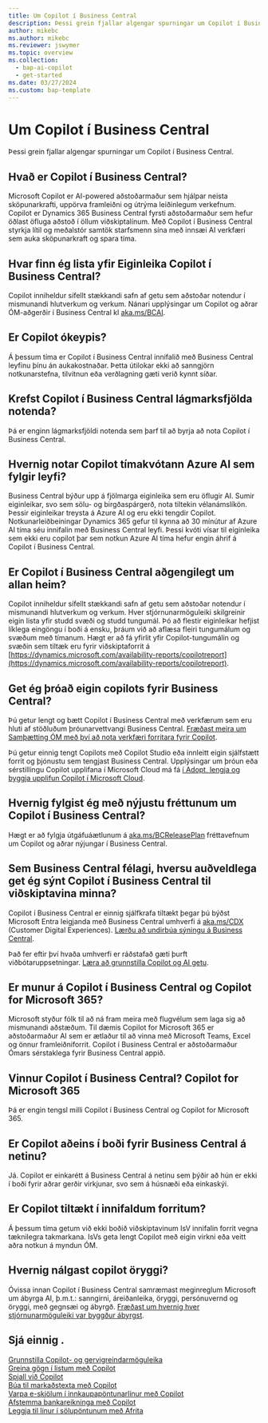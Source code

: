 ```yaml
---
title: Um Copilot í Business Central
description: Þessi grein fjallar algengar spurningar um Copilot í Business Central.
author: mikebc
ms.author: mikebc
ms.reviewer: jswymer
ms.topic: overview
ms.collection:
  - bap-ai-copilot
  - get-started
ms.date: 03/27/2024
ms.custom: bap-template
---
```


# <a name="about-copilot-in-business-central"></a>Um Copilot í Business Central

Þessi grein fjallar algengar spurningar um Copilot í Business Central.

## <a name="what-is-copilot-in-business-central"></a>Hvað er Copilot í Business Central?

Microsoft Copilot er AI-powered aðstoðarmaður sem hjálpar neista sköpunarkrafti, uppörva framleiðni og útrýma leiðinlegum verkefnum. Copilot er Dynamics 365 Business Central fyrsti aðstoðarmaður sem hefur öðlast öfluga aðstoð í öllum viðskiptalínum. Með Copilot í Business Central styrkja lítil og meðalstór samtök starfsmenn sína með innsæi AI verkfæri sem auka sköpunarkraft og spara tíma.

## <a name="where-can-i-find-the-list-of-copilot-features-in-business-central"></a>Hvar finn ég lista yfir Eiginleika Copilot í Business Central?

Copilot inniheldur sífellt stækkandi safn af getu sem aðstoðar notendur í mismunandi hlutverkum og verkum. Nánari upplýsingar um Copilot og aðrar ÓM-aðgerðir í Business Central kl [aka.ms/BCAI](https://aka.ms/BCAI). 

## <a name="is-copilot-free"></a>Er Copilot ókeypis?

Á þessum tíma er Copilot í Business Central innifalið með Business Central leyfinu þínu án aukakostnaðar. Þetta útilokar ekki að sanngjörn notkunarstefna, tilvitnun eða verðlagning gæti verið kynnt síðar.

## <a name="does-copilot-in-business-central-require-a-minimum-number-of-users"></a>Krefst Copilot í Business Central lágmarksfjölda notenda?

Þá er enginn lágmarksfjöldi notenda sem þarf til að byrja að nota Copilot í Business Central.

## <a name="how-does-copilot-use-the-azure-ai-time-quota-that-comes-with-licenses"></a>Hvernig notar Copilot tímakvótann Azure AI sem fylgir leyfi?

Business Central býður upp á fjölmarga eiginleika sem eru öflugir AI. Sumir eiginleikar, svo sem sölu- og birgðaspárgerð, nota tiltekin vélanámslíkön. Þessir eiginleikar treysta á Azure AI og eru ekki tengdir Copilot. Notkunarleiðbeiningar Dynamics 365 gefur til kynna að 30 mínútur af Azure AI tíma séu innifalin með Business Central leyfi. Þessi kvóti vísar til eiginleika sem ekki eru copilot þar sem notkun Azure AI tíma hefur engin áhrif á Copilot í Business Central.

## <a name="is-copilot-in-business-central-available-worldwide"></a>Er Copilot í Business Central aðgengilegt um allan heim?

Copilot inniheldur sífellt stækkandi safn af getu sem aðstoðar notendur í mismunandi hlutverkum og verkum. Hver stjórnunarmöguleiki skilgreinir eigin lista yfir studd svæði og studd tungumál. Þó að flestir eiginleikar hefjist líklega eingöngu í boði á ensku, þráum við að aflæsa fleiri tungumálum og svæðum með tímanum. Hægt er að fá yfirlit yfir Copilot-tungumálin og svæðin sem tiltæk eru fyrir viðskiptaforrit á [https://dynamics.microsoft.com/availability-reports/copilotreport](https://dynamics.microsoft.com/availability-reports/copilotreport).

## <a name="can-i-develop-my-own-copilots-for-business-central"></a>Get ég þróað eigin copilots fyrir Business Central?

Þú getur lengt og bætt Copilot í Business Central með verkfærum sem eru hluti af stöðluðum þróunarvettvangi Business Central. [Fræðast meira um Samþætting ÓM með því að nota verkfæri forritara fyrir Copilot](/dynamics365/business-central/dev-itpro/developer/ai-integration-landing-page).

Þú getur einnig tengt Copilots með Copilot Studio eða innleitt eigin sjálfstætt forrit og þjónustu sem tengjast Business Central. Upplýsingar um þróun eða sérstillingu Copilot upplifana í Microsoft Cloud má fá [í Adopt, lengja og byggja upplifun Copilot í Microsoft Cloud](/microsoft-cloud/dev/copilot/overview).

## <a name="how-do-i-keep-up-with-the-latest-news-about-copilot-in-business-central"></a>Hvernig fylgist ég með nýjustu fréttunum um Copilot í Business Central?

Hægt er að fylgja útgáfuáætlunum á [aka.ms/BCReleasePlan](https://aka.ms/BCReleasePlan) fréttavefnum um Copilot og aðrar nýjungar í Business Central.

## <a name="as-a-business-central-partner-how-easily-can-i-demonstrate-copilot-in-business-central-to-my-customers"></a>Sem Business Central félagi, hversu auðveldlega get ég sýnt Copilot í Business Central til viðskiptavina minna?

Copilot í Business Central er einnig sjálfkrafa tiltækt þegar þú býðst Microsoft Entra leigjanda með Business Central umhverfi á [aka.ms/CDX](https://aka.ms/CDX)  (Customer Digital Experiences). [Lærðu að undirbúa sýningu á Business Central](/dynamics365/business-central/dev-itpro/administration/demo-environment).  

Það fer eftir því hvaða umhverfi er ráðstafað gæti þurft viðbótaruppsetningar. [Læra að grunnstilla Copilot og AI getu](/dynamics365/business-central/enable-ai).

## <a name="is-there-a-difference-between-copilot-in-business-central-and-copilot-for-microsoft-365"></a>Er munur á Copilot í Business Central og Copilot for Microsoft 365?

Microsoft styður fólk til að ná fram meira með flugvélum sem laga sig að mismunandi aðstæðum. Til dæmis Copilot for Microsoft 365  er aðstoðarmaður AI sem er ætlaður til að vinna með Microsoft Teams, Excel og önnur framleiðniforrit. Copilot í Business Central er aðstoðarmaður Ómars sérstaklega fyrir Business Central appið.

## <a name="does-copilot-in-business-central-work-with-copilot-for-microsoft-365"></a>Vinnur Copilot í Business Central? Copilot for Microsoft 365

Þá er engin tengsl milli Copilot í Business Central og Copilot for Microsoft 365.

## <a name="is-copilot-available-for-business-central-online-only"></a>Er Copilot aðeins í boði fyrir Business Central á netinu?

Já. Copilot er einkarétt á Business Central á netinu sem þýðir að hún er ekki í boði fyrir aðrar gerðir virkjunar, svo sem á húsnæði eða einkaskýi.

## <a name="is-copilot-available-to-embed-applications"></a>Er Copilot tiltækt í innifaldum forritum?

Á þessum tíma getum við ekki boðið viðskiptavinum IsV innifalin forrit vegna tæknilegra takmarkana. IsVs geta lengt Copilot með eigin virkni eða veitt aðra notkun á myndun ÓM.

## <a name="how-does-copilot-approach-ai-safety"></a>Hvernig nálgast copilot öryggi?

Óvissa innan Copilot í Business Central samræmast meginreglum Microsoft um ábyrga AI, þ.m.t.: sanngirni, áreiðanleika, öryggi, persónuvernd og öryggi, með gegnsæi og ábyrgð. [Fræðast um hvernig hver stjórnunarmöguleiki var byggður ábyrgst](responsible-ai-overview.md).

## <a name="see-also"></a>Sjá einnig .

[Grunnstilla Copilot- og gervigreindarmöguleika](enable-ai.md)  
[Greina gögn í listum með Copilot](analysis-assist.md)  
[Spjall við Copilot](chat-with-copilot.md)  
[Búa til markaðstexta með Copilot](item-marketing-text.md)  
[Varpa e-skjölum í innkaupapöntunarlínur með Copilot](map-edocuments-with-copilot.md)  
[Afstemma bankareikninga með Copilot](bank-reconciliation-with-copilot.md)  
[Leggja til línur í sölupöntunum með Afrita](sales-suggest-sales-lines-with-copilot.md)  
